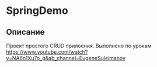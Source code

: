 # SpringDemo
## Описание
Проект простого CRUD прилоения. Выполнено по урокам https://www.youtube.com/watch?v=NA6n1Xu7o_g&ab_channel=EugeneSuleimanov
